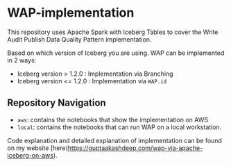 # WAP-implementation
This repository uses Apache Spark with Iceberg Tables to cover the Write Audit Publish Data Quality Pattern implementation. 

Based on which version of Iceberg you are using. WAP can be implemented in 2 ways:
- Iceberg version > 1.2.0 : Implementation via Branching
- Iceberg version <= 1.2.0 : Implementation via `WAP.id`

## Repository Navigation
- `aws`: contains the notebooks that show the implementation on AWS
- `local`: contains the notebooks that can run WAP on a local workstation.

Code explanation and detailed explanation of implementation can be found on my website [here(https://guptaakashdeep.com/wap-via-apache-iceberg-on-aws).
